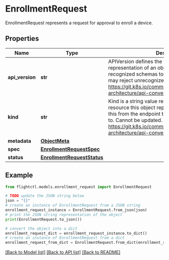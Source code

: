 # EnrollmentRequest

EnrollmentRequest represents a request for approval to enroll a device.

## Properties

Name | Type | Description | Notes
------------ | ------------- | ------------- | -------------
**api_version** | **str** | APIVersion defines the versioned schema of this representation of an object. Servers should convert recognized schemas to the latest internal value, and may reject unrecognized values. More info: https://git.k8s.io/community/contributors/devel/sig-architecture/api-conventions.md#resources | 
**kind** | **str** | Kind is a string value representing the REST resource this object represents. Servers may infer this from the endpoint the client submits requests to. Cannot be updated. In CamelCase. More info: https://git.k8s.io/community/contributors/devel/sig-architecture/api-conventions.md#types-kinds | 
**metadata** | [**ObjectMeta**](ObjectMeta.md) |  | 
**spec** | [**EnrollmentRequestSpec**](EnrollmentRequestSpec.md) |  | 
**status** | [**EnrollmentRequestStatus**](EnrollmentRequestStatus.md) |  | [optional] 

## Example

```python
from flightctl.models.enrollment_request import EnrollmentRequest

# TODO update the JSON string below
json = "{}"
# create an instance of EnrollmentRequest from a JSON string
enrollment_request_instance = EnrollmentRequest.from_json(json)
# print the JSON string representation of the object
print(EnrollmentRequest.to_json())

# convert the object into a dict
enrollment_request_dict = enrollment_request_instance.to_dict()
# create an instance of EnrollmentRequest from a dict
enrollment_request_from_dict = EnrollmentRequest.from_dict(enrollment_request_dict)
```
[[Back to Model list]](../README.md#documentation-for-models) [[Back to API list]](../README.md#documentation-for-api-endpoints) [[Back to README]](../README.md)


